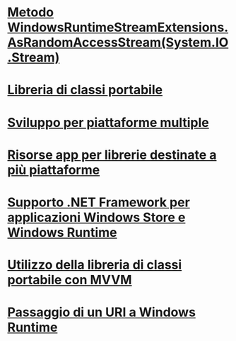 # [Metodo WindowsRuntimeStreamExtensions.AsRandomAccessStream(System.IO.Stream)](windowsruntimestreamextensions-asrandomaccessstream-method.md)
# [Libreria di classi portabile](cross-platform-development-with-the-portable-class-library.md)
# [Sviluppo per piattaforme multiple](index.md)
# [Risorse app per librerie destinate a più piattaforme](app-resources-for-libraries-that-target-multiple-platforms.md)
# [Supporto .NET Framework per applicazioni Windows Store e Windows Runtime](support-for-windows-store-apps-and-windows-runtime.md)
# [Utilizzo della libreria di classi portabile con MVVM](using-portable-class-library-with-model-view-view-model.md)
# [Passaggio di un URI a Windows Runtime](passing-a-uri-to-the-windows-runtime.md)
